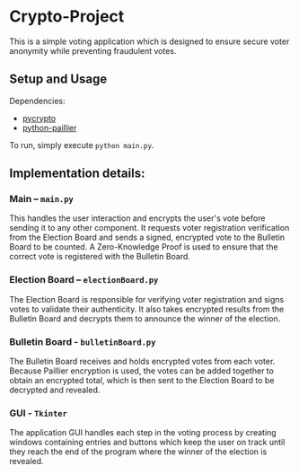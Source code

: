 # Crypto-Project

This is a simple voting application which is designed to ensure secure voter anonymity while preventing fraudulent votes.

## Setup and Usage
Dependencies:
- [pycrypto](https://www.dlitz.net/software/pycrypto/)
- [python-paillier](https://python-paillier.readthedocs.io/)

To run, simply execute `python main.py`.

## Implementation details:
### Main – `main.py`
This handles the user interaction and encrypts the user's vote before sending it to any other component. It requests voter registration verification from the Election Board and sends a signed, encrypted vote to the Bulletin Board to be counted. A Zero-Knowledge Proof is used to ensure that the correct vote is registered with the Bulletin Board.

### Election Board – `electionBoard.py`
The Election Board is responsible for verifying voter registration and signs votes to validate their authenticity. It also takes encrypted results from the Bulletin Board and decrypts them to announce the winner of the election.

### Bulletin Board - `bulletinBoard.py`
The Bulletin Board receives and holds encrypted votes from each voter. Because Paillier encryption is used, the votes can be added together to obtain an encrypted total, which is then sent to the Election Board to be decrypted and revealed.

### GUI - `Tkinter`
The application GUI handles each step in the voting process by creating windows containing entries and buttons which keep the user on track until they reach the end of the program where the winner of the election is revealed.
